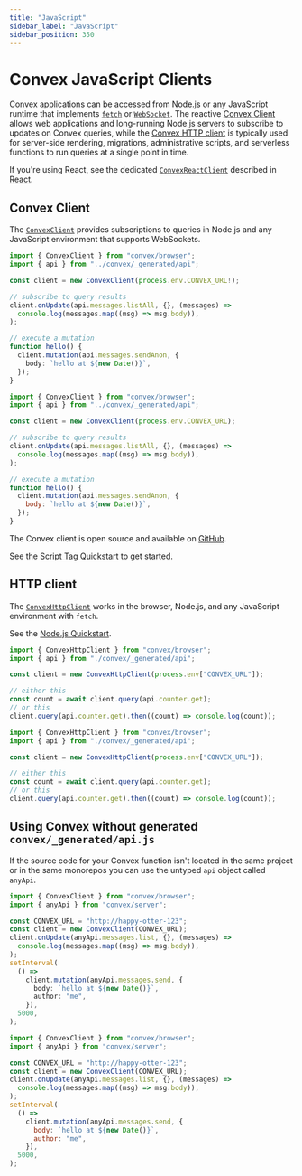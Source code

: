 ```yaml
---
title: "JavaScript"
sidebar_label: "JavaScript"
sidebar_position: 350
---
```



# Convex JavaScript Clients

Convex applications can be accessed from Node.js or any JavaScript runtime that
implements [`fetch`](https://developer.mozilla.org/en-US/docs/Web/API/fetch) or
[`WebSocket`](https://developer.mozilla.org/en-US/docs/Web/API/WebSocket). The
reactive [Convex Client](/api/classes/browser.ConvexClient) allows web
applications and long-running Node.js servers to subscribe to updates on Convex
queries, while the [Convex HTTP client](/api/classes/browser.ConvexHttpClient)
is typically used for server-side rendering, migrations, administrative scripts,
and serverless functions to run queries at a single point in time.

If you're using React, see the dedicated
[`ConvexReactClient`](/api/classes/browser.ConvexClient) described in
[React](/client/react.mdx).

## Convex Client

The [`ConvexClient`](/api/classes/browser.ConvexClient) provides subscriptions
to queries in Node.js and any JavaScript environment that supports WebSockets.




```ts
import { ConvexClient } from "convex/browser";
import { api } from "../convex/_generated/api";

const client = new ConvexClient(process.env.CONVEX_URL!);

// subscribe to query results
client.onUpdate(api.messages.listAll, {}, (messages) =>
  console.log(messages.map((msg) => msg.body)),
);

// execute a mutation
function hello() {
  client.mutation(api.messages.sendAnon, {
    body: `hello at ${new Date()}`,
  });
}
```

```js
import { ConvexClient } from "convex/browser";
import { api } from "../convex/_generated/api";

const client = new ConvexClient(process.env.CONVEX_URL);

// subscribe to query results
client.onUpdate(api.messages.listAll, {}, (messages) =>
  console.log(messages.map((msg) => msg.body)),
);

// execute a mutation
function hello() {
  client.mutation(api.messages.sendAnon, {
    body: `hello at ${new Date()}`,
  });
}
```


The Convex client is open source and available on
[GitHub](https://github.com/get-convex/convex-js).

See the [Script Tag Quickstart](/quickstart/script-tag.mdx) to get started.

## HTTP client


The [`ConvexHttpClient`](/api/classes/browser.ConvexHttpClient) works in the
browser, Node.js, and any JavaScript environment with `fetch`.

See the [Node.js Quickstart](/quickstart/nodejs.mdx).


```ts
import { ConvexHttpClient } from "convex/browser";
import { api } from "./convex/_generated/api";

const client = new ConvexHttpClient(process.env["CONVEX_URL"]);

// either this
const count = await client.query(api.counter.get);
// or this
client.query(api.counter.get).then((count) => console.log(count));
```

```ts
import { ConvexHttpClient } from "convex/browser";
import { api } from "./convex/_generated/api";

const client = new ConvexHttpClient(process.env["CONVEX_URL"]);

// either this
const count = await client.query(api.counter.get);
// or this
client.query(api.counter.get).then((count) => console.log(count));
```


## Using Convex without generated `convex/_generated/api.js`

If the source code for your Convex function isn't located in the same project or
in the same monorepos you can use the untyped `api` object called `anyApi`.




```ts
import { ConvexClient } from "convex/browser";
import { anyApi } from "convex/server";

const CONVEX_URL = "http://happy-otter-123";
const client = new ConvexClient(CONVEX_URL);
client.onUpdate(anyApi.messages.list, {}, (messages) =>
  console.log(messages.map((msg) => msg.body)),
);
setInterval(
  () =>
    client.mutation(anyApi.messages.send, {
      body: `hello at ${new Date()}`,
      author: "me",
    }),
  5000,
);
```

```js
import { ConvexClient } from "convex/browser";
import { anyApi } from "convex/server";

const CONVEX_URL = "http://happy-otter-123";
const client = new ConvexClient(CONVEX_URL);
client.onUpdate(anyApi.messages.list, {}, (messages) =>
  console.log(messages.map((msg) => msg.body)),
);
setInterval(
  () =>
    client.mutation(anyApi.messages.send, {
      body: `hello at ${new Date()}`,
      author: "me",
    }),
  5000,
);
```

